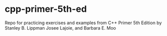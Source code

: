 # cpp-primer-5th-ed
Repo for practicing exercises and examples from C++ Primer 5th Edition by Stanley B. Lippman Josee Lajoie, and Barbara E. Moo
